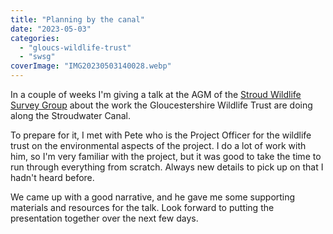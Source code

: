 ```yaml
---
title: "Planning by the canal"
date: "2023-05-03"
categories: 
  - "gloucs-wildlife-trust"
  - "swsg"
coverImage: "IMG20230503140028.webp"
---
```


In a couple of weeks I'm giving a talk at the AGM of the [Stroud Wildlife Survey Group](https://stroudwildlifesurvey.org.uk) about the work the Gloucestershire Wildlife Trust are doing along the Stroudwater Canal.

To prepare for it, I met with Pete who is the Project Officer for the wildlife trust on the environmental aspects of the project. I do a lot of work with him, so I'm very familiar with the project, but it was good to take the time to run through everything from scratch. Always new details to pick up on that I hadn't heard before.

We came up with a good narrative, and he gave me some supporting materials and resources for the talk. Look forward to putting the presentation together over the next few days.
